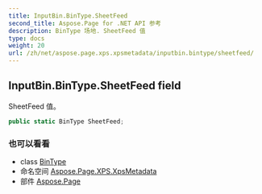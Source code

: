 ```yaml
---
title: InputBin.BinType.SheetFeed
second_title: Aspose.Page for .NET API 参考
description: BinType 场地. SheetFeed 值
type: docs
weight: 20
url: /zh/net/aspose.page.xps.xpsmetadata/inputbin.bintype/sheetfeed/
---
```

## InputBin.BinType.SheetFeed field

SheetFeed 值。

```csharp
public static BinType SheetFeed;
```

### 也可以看看

* class [BinType](../)
* 命名空间 [Aspose.Page.XPS.XpsMetadata](../../inputbin.bintype/)
* 部件 [Aspose.Page](../../../)


